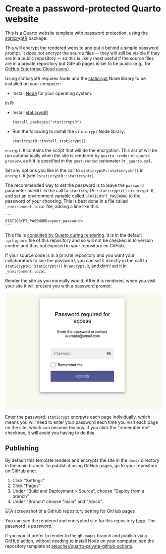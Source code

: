 # Create a password-protected Quarto website

This is a Quarto website template with password protection, using the
[staticryptR](https://github.com/nikitoshina/staticryptR) package.

This will encrypt the rendered website and put it behind a simple password
prompt. It does not encrypt the source files -- they will still be visible if
they are in a public repository -- so this is likely most useful if the source
files are in a private repository but GitHub pages is set to be public (e.g.,
for [GitHub Enterprise Cloud
users](https://docs.github.com/en/enterprise-cloud@latest/pages/getting-started-with-github-pages/changing-the-visibility-of-your-github-pages-site)).

Using staticryptR requires Node and the
[staticrypt](https://github.com/robinmoisson/staticrypt) Node library to be
installed on your computer:

- Install [Node](https://nodejs.org/en/download) for your operating system.

In R:

- Install [staticryptR](https://github.com/nikitoshina/staticryptR)

    ```
    install.packages("staticryptR")
    ```

- Run the following to install the `staticrypt` Node library:

    ```
    staticryptR::install_staticrypt()
    ```

`encrypt.R` contains the script that will do the encryption. This script will be
run automatically when the site is rendered by `quarto render` or `quarto
preview`, as it it is specified in the `post-render` paramater in `_quarto.yml`.

Set any options you like in the call to `staticryptR::staticryptr()` in
`encrypt.R` (see `?staticryptR::staticryptr`).

The recommended way to set the password is to leave the `password` parameter as
`NULL` in the call to `staticryptR::staticryptr()` in `encrypt.R`, and set an
environment variable called `STATICRYPT_PASSWORD` to the password of your
choosing. This is best done in a file called `_environment.local` file, adding a
line like this:

    ```
    STATICRYPT_PASSWORD=<your_password>
    ```

This file is [consulted by Quarto during
rendering](https://quarto.org/docs/projects/environment.html#local-environment).
It is in the default `.gitignore` file of this repository and so will not be
checked in to version control and thus not exposed in your repository on GitHub.

If your source code is in a private repository and you want your collaborators
to see the password, you can set it directly in the call to
`staticryptR::staticryptr()` in `encrypt.R`, and _don't_ set it in
`_environment.local`.

Render the site as you normally would. After it is rendered, when you visit your
site it will present you with a password prompt:

![Screenshot of a window prompting for a passward](password-page.png)

Enter the password. `staticrypt` encrpyts each page individually, which means
you will need to enter your password each time you visit each page on the site,
which can become tedious. If you click the "remember me" checkbox, it will avoid
you having to do this.

## Publishing

By default this template renders and encrypts the site in the `docs/` directory
in the main branch. To publish it using GitHub pages, go to your repository on
GitHub and:

1. Click "Settings"
2. Click "Pages"
3. Under "Build and Deployment > Source", choose "Deploy from a branch"
4. Under "Branch" choose "main" and "/docs".

![A screenshot of a GitHub repository setting for GitHub
pages](gh-pages-settings-docs-folder.png)

You can see the rendered and encrypted site for this repository
[here](https://andyteucher.ca/quarto-private-website). The password is
_password_.

If you would prefer to render to the `gh-pages` branch and publish via a GitHub
action, without needing to install Node on your computer, see the repository
template at
[ateucher/quarto-private-github-actions](https://github.com/ateucher/quarto-private-gh-actions).
